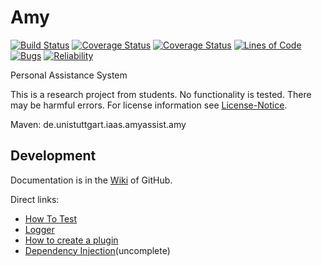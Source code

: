 # Amy
[![Build Status](https://travis-ci.com/AmyAssist/Amy.svg?branch=dev)](https://travis-ci.com/AmyAssist/Amy)
[![Coverage Status](https://codecov.io/gh/AmyAssist/Amy/branch/dev/graph/badge.svg)](https://codecov.io/gh/AmyAssist/Amy)
[![Coverage Status](https://sonarcloud.io/api/project_badges/measure?project=de.unistuttgart.iaas.amyassist%3Aamy&metric=coverage)](https://sonarcloud.io/component_measures?id=de.unistuttgart.iaas.amyassist%3Aamy&metric=Coverage)
[![Lines of Code](https://sonarcloud.io/api/project_badges/measure?project=de.unistuttgart.iaas.amyassist%3Aamy&metric=ncloc)](https://sonarcloud.io/dashboard?id=de.unistuttgart.iaas.amyassist%3Aamy)
[![Bugs](https://sonarcloud.io/api/project_badges/measure?project=de.unistuttgart.iaas.amyassist%3Aamy&metric=bugs)](https://sonarcloud.io/component_measures?id=de.unistuttgart.iaas.amyassist%3Aamy&metric=Reliability)
[![Reliability](https://sonarcloud.io/api/project_badges/measure?project=de.unistuttgart.iaas.amyassist%3Aamy&metric=reliability_rating)](https://sonarcloud.io/component_measures?id=de.unistuttgart.iaas.amyassist%3Aamy&metric=Reliability)

Personal Assistance System

This is a research project from students. No functionality is tested. There may be harmful errors.
For license information see [License-Notice](notice.md).

Maven: de.unistuttgart.iaas.amyassist.amy

## Development

Documentation is in the [Wiki](https://github.com/AmyAssist/Amy/wiki) of GitHub.

Direct links:
- [How To Test](https://github.com/AmyAssist/Amy/wiki/How-to-Test)
- [Logger](https://github.com/AmyAssist/Amy/wiki/Logger)
- [How to create a plugin](https://github.com/AmyAssist/Amy/wiki/How-to-create-a-plugin)
- [Dependency Injection](https://github.com/AmyAssist/Amy/wiki/Dependency-Injection-(DI))(uncomplete)
